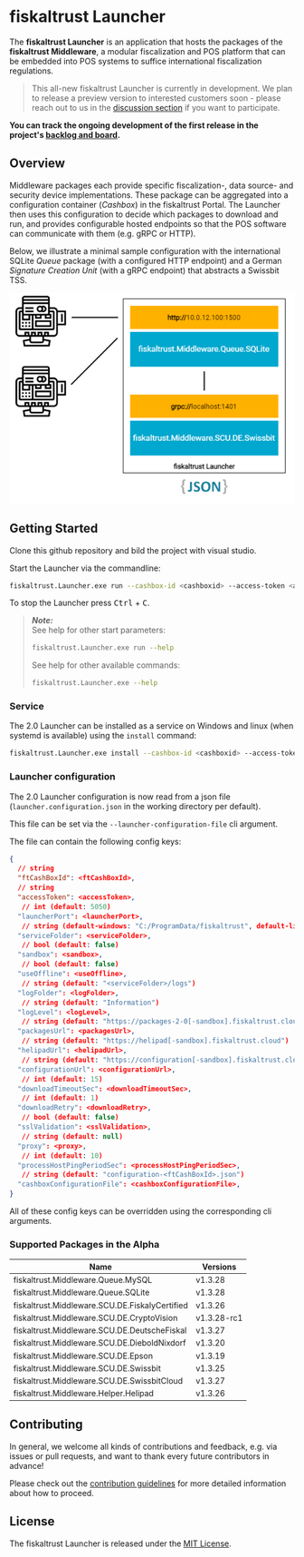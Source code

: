 # fiskaltrust Launcher
The **fiskaltrust Launcher** is an application that hosts the packages of the **fiskaltrust Middleware**, a modular fiscalization and POS platform that can be embedded into POS systems to suffice international fiscalization regulations.

> This all-new fiskaltrust Launcher is currently in development. We plan to release a preview version to interested customers soon - please reach out to us in the [discussion section](https://github.com/fiskaltrust/middleware-launcher/discussions) if you want to participate.

**You can track the ongoing development of the first release in the project's [backlog and board](https://github.com/orgs/fiskaltrust/projects/3/).**

## Overview

Middleware packages each provide specific fiscalization-, data source- and security device implementations. These package can be aggregated into a configuration container (_Cashbox_) in the fiskaltrust Portal. The Launcher then uses this configuration to decide which packages to download and run, and provides configurable hosted endpoints so that the POS software can communicate with them (e.g. gRPC or HTTP).

Below, we illustrate a minimal sample configuration with the international SQLite _Queue_ package (with a configured HTTP endpoint) and a German _Signature Creation Unit_ (with a gRPC endpoint) that abstracts a Swissbit TSS. 

<div align="center">
  <img src="./doc/images/overview.png" alt="overview" />
</div>

## Getting Started

Clone this github repository and bild the project with visual studio.

Start the Launcher via the commandline:
```sh
fiskaltrust.Launcher.exe run --cashbox-id <cashboxid> --access-token <accesstoken> --sandbox
```

To stop the Launcher press <kbd>Ctrl</kbd> + <kbd>C</kbd>.

> ***Note:***  
> See help for other start parameters:
> ```sh
> fiskaltrust.Launcher.exe run --help
> ```
> See help for other available commands:
> ```sh
> fiskaltrust.Launcher.exe --help
> ```

### Service

The 2.0 Launcher can be installed as a service on Windows and linux (when systemd is available) using the `install` command:
```sh
fiskaltrust.Launcher.exe install --cashbox-id <cashboxid> --access-token <accesstoken> --launcher-configuration-file <launcher-configuration-file>
```

### Launcher configuration

The 2.0 Launcher configuration is now read from a json file (`launcher.configuration.json` in the working directory per default).

This file can be set via the `--launcher-configuration-file` cli argument.

The file can contain the following config keys:
```json
{
  // string
  "ftCashBoxId": <ftCashBoxId>,
  // string
  "accessToken": <accessToken>,
   // int (default: 5050)
  "launcherPort": <launcherPort>,
   // string (default-windows: "C:/ProgramData/fiskaltrust", default-linux: "/var/lib/fiskaltrust", default-macos: "/Library/Application Support/fiskaltrust")
  "serviceFolder": <serviceFolder>,
   // bool (default: false)
  "sandbox": <sandbox>,
   // bool (default: false)
  "useOffline": <useOffline>,
   // string (default: "<serviceFolder>/logs")
  "logFolder": <logFolder>,
   // string (default: "Information")
  "logLevel": <logLevel>,
   // string (default: "https://packages-2-0[-sandbox].fiskaltrust.cloud")
  "packagesUrl": <packagesUrl>,
   // string (default: "https://helipad[-sandbox].fiskaltrust.cloud")
  "helipadUrl": <helipadUrl>,
   // string (default: "https://configuration[-sandbox].fiskaltrust.cloud")
  "configurationUrl": <configurationUrl>,
   // int (default: 15)
  "downloadTimeoutSec": <downloadTimeoutSec>,
   // int (default: 1)
  "downloadRetry": <downloadRetry>,
   // bool (default: false)
  "sslValidation": <sslValidation>,
   // string (default: null)
  "proxy": <proxy>,
   // int (default: 10)
  "processHostPingPeriodSec": <processHostPingPeriodSec>,
   // string (default: "configuration-<ftCashBoxId>.json")
  "cashboxConfigurationFile": <cashboxConfigurationFile>,
}
```

All of these config keys can be overridden using the corresponding cli arguments.

### Supported Packages in the Alpha

| Name                                           | Versions    |
| ---------------------------------------------- | ----------- |
| fiskaltrust.Middleware.Queue.MySQL             | v1.3.28     |
| fiskaltrust.Middleware.Queue.SQLite            | v1.3.28     |
| fiskaltrust.Middleware.SCU.DE.FiskalyCertified | v1.3.26     |
| fiskaltrust.Middleware.SCU.DE.CryptoVision     | v1.3.28-rc1 |
| fiskaltrust.Middleware.SCU.DE.DeutscheFiskal   | v1.3.27     |
| fiskaltrust.Middleware.SCU.DE.DieboldNixdorf   | v1.3.20     |
| fiskaltrust.Middleware.SCU.DE.Epson            | v1.3.19     |
| fiskaltrust.Middleware.SCU.DE.Swissbit         | v1.3.25     |
| fiskaltrust.Middleware.SCU.DE.SwissbitCloud    | v1.3.27     |
| fiskaltrust.Middleware.Helper.Helipad          | v1.3.26     |

## Contributing
In general, we welcome all kinds of contributions and feedback, e.g. via issues or pull requests, and want to thank every future contributors in advance!

Please check out the [contribution guidelines](CONTRIBUTING.md) for more detailed information about how to proceed.

## License
The fiskaltrust Launcher is released under the [MIT License](LICENSE).
